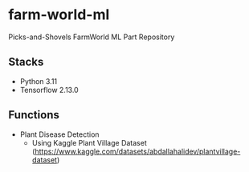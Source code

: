 # farm-world-ml
Picks-and-Shovels FarmWorld ML Part Repository
## Stacks
- Python 3.11
- Tensorflow 2.13.0
## Functions
- Plant Disease Detection
	- Using Kaggle Plant Village Dataset (https://www.kaggle.com/datasets/abdallahalidev/plantvillage-dataset)
